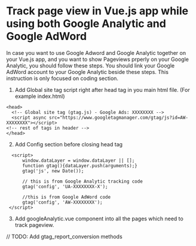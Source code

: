 # Track page view in Vue.js app while using both Google Analytic and Google AdWord

In case you want to use Google Adword and Google Analytic together on your Vue.js app, and you want to show Pageviews prperly on your Google Analytic, you should follow these steps. You should link your Google AdWord account to your Google Analytic beside these steps. This instruction is only focused on coding section.

1. Add Global site tag script right after head tag in you main html file. (For example index.html)
  
  ```
  <head>
    <!-- Global site tag (gtag.js) - Google Ads: XXXXXXXX -->
    <script async src="https://www.googletagmanager.com/gtag/js?id=AW-XXXXXXXX"></script>
  <!-- rest of tags in header -->
  </head>
  ```
  
  2. Add Config section before closing head tag

```
  <script>
      window.dataLayer = window.dataLayer || [];
      function gtag(){dataLayer.push(arguments);}
      gtag('js', new Date());

      // this is from Google Analytic tracking code
      gtag('config', 'UA-XXXXXXXX-X');
      
      //this is from Google AdWord code
      gtag('config', 'AW-XXXXXXXX');
 </script>
```

3. Add googleAnalytic.vue component into all the pages which need to track pageview.

// TODO: Add gtag_report_conversion methods
